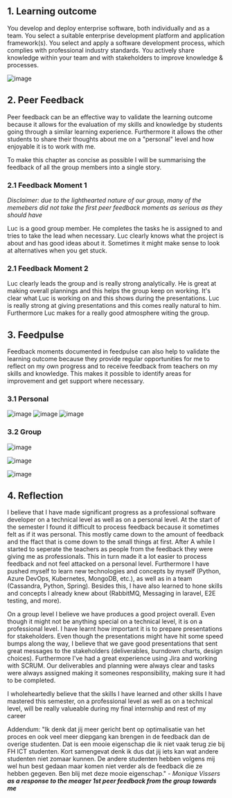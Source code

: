 ## 1. Learning outcome
You develop and deploy enterprise software, both individually and as a team. You select a suitable enterprise development platform and application framework(s). You select and apply a software development process, which complies with professional industry standards. You actively share knowledge within your team and with stakeholders to improve knowledge & processes.

![image](https://user-images.githubusercontent.com/46562627/211558684-85a278d9-1286-4351-b264-58405d0dcce8.png)

## 2. Peer Feedback
Peer feedback can be an effective way to validate the learning outcome because it allows for the evaluation of my skills and knowledge by students going through a similar learning experience. Furthermore it allows the other students to share their thoughts about me on a "personal" level and how enjoyable it is to work with me.

To make this chapter as concise as possible I will be summarising the feedback of all the group members into a single story.

### 2.1 Feedback Moment 1
_Disclaimer: due to the lighthearted nature of our group, many of the memebers did not take the first peer feedback moments as serious as they should have_

Luc is a good group member. He completes the tasks he is assigned to and tries to take the lead when necessary. Luc clearly knows what the project is about and has good ideas about it. Sometimes it might make sense to look at alternatives when you get stuck.

### 2.1 Feedback Moment 2
Luc clearly leads the group and is really strong analytically. He is great at making overall plannings and this helps the group keep on working. It's clear what Luc is working on and this shows during the presentations. Luc is really strong at giving presentations and this comes really natural to him. Furthermore Luc makes for a really good atmosphere witing the group.

## 3. Feedpulse
Feedback moments documented in feedpulse can also help to validate the learning outcome because they provide regular opportunities for me to reflect on my own progress and to receive feedback from teachers on my skills and knowledge. This makes it possible to identify areas for improvement and get support where necessary.

### 3.1 Personal
![image](https://user-images.githubusercontent.com/46562627/211561997-0f9a91a9-d362-44ac-9e54-4216dcf4452b.png)
![image](https://user-images.githubusercontent.com/46562627/211563051-906f67fe-8a3a-44a1-b8dd-4db7e349438d.png)
![image](https://user-images.githubusercontent.com/46562627/211563157-2937662e-141c-4ce3-a218-5fc2a3947f60.png)

### 3.2 Group

![image](https://user-images.githubusercontent.com/46562627/211562093-6f1e4d9a-2e47-48dd-bd27-cc4c2b2c6fe8.png)

![image](https://user-images.githubusercontent.com/46562627/211563311-50a07dca-c42d-4fa9-af25-886488741cc6.png)

![image](https://user-images.githubusercontent.com/46562627/211563617-37402490-d016-4ef4-9b39-3588fd464f19.png)

## 4. Reflection
I believe that I have made significant progress as a professional software developer on a technical level as well as on a personal level.
At the start of the semester I found it difficult to process feedback because it sometimes felt as if it was personal. This mostly came down to the amount of feedback and the ffact that is come down to the small things at first. After A while I started to seperate the teachers as people from the feedback they were giving me as professionals. This in turn made it a lot easier to process feedback and not feel attacked on a personal level.
Furthermore I have pushed myself to learn new technologies and concepts by myself (Python, Azure DevOps, Kubernetes, MongoDB, etc.), as well as in a team (Cassandra, Python, Spring). Besides this, I have also learned to hone skills and concepts I already knew about (RabbitMQ, Messaging in laravel, E2E testing, and more).

On a group level I believe we have produces a good project overall. Even though it might not be anything special on a technical level, it is on a professional level. I have learnt how important it is to prepare presentations for stakeholders. Even though the presentations might have hit some speed bumps along the way, I believe that we gave good presentations that sent great messages to the stakeholders (deliverables, burndown charts, design choices).
Furthermore I've had a great experience using Jira and working with SCRUM. Our deliverables and planning were always clear and tasks were always assigned making it someones responsibility, making sure it had to be completed.

I wholeheartedly believe that the skills I have learned and other skills I have mastered this semester, on a professional level as well as on a technical level, will be really valueable during my final internship and rest of my career

Addendum: "Ik denk dat jij meer gericht bent op optimalisatie van het proces en ook veel meer diepgang kan brengen in de feedback dan de overige studenten. Dat is een mooie eigenschap die ik niet vaak terug zie bij FH ICT studenten. Kort samengevat denk ik dus dat jij iets kan wat andere studenten niet zomaar kunnen. De andere studenten hebben volgens mij wel hun best gedaan maar komen niet verder als de feedback die ze hebben gegeven. Ben blij met deze mooie eigenschap." - _Monique Vissers **as a response to the meager 1st peer feedback from the group towards me**_
